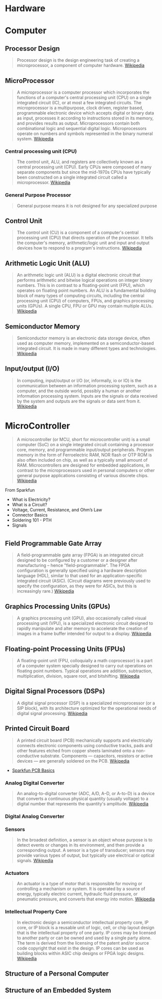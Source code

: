 # Hardware

# Computer

## Processor Design

> Processor design is the design engineering task of creating a microprocessor, a component of computer hardware. [Wikipedia](https://en.wikipedia.org/wiki/Processor_design)

## MicroProcessor

> A microprocessor is a computer processor which incorporates the functions of a computer's central processing unit (CPU) on a single integrated circuit (IC), or at most a few integrated circuits. The microprocessor is a multipurpose, clock driven, register based, programmable electronic device which accepts digital or binary data as input, processes it according to instructions stored in its memory, and provides results as output. Microprocessors contain both combinational logic and sequential digital logic. Microprocessors operate on numbers and symbols represented in the binary numeral system. [Wikipedia](https://en.wikipedia.org/wiki/Microprocessor)

### Central processing unit (CPU)

> The control unit, ALU, and registers are collectively known as a central processing unit (CPU). Early CPUs were composed of many separate components but since the mid-1970s CPUs have typically been constructed on a single integrated circuit called a microprocessor. [Wikipedia](https://en.wikipedia.org/wiki/Central_processing_unit)

### General Purpose Processor

> General purpose means it is not designed for any specialized purpose

## Control Unit

> The control unit (CU) is a component of a computer's central processing unit (CPU) that directs operation of the processor. It tells the computer's memory, arithmetic/logic unit and input and output devices how to respond to a program's instructions. [Wikipedia](https://en.wikipedia.org/wiki/Control_unit)


## Arithmetic Logic Unit (ALU)

> An arithmetic logic unit (ALU) is a digital electronic circuit that performs arithmetic and bitwise logical operations on integer binary numbers. This is in contrast to a floating-point unit (FPU), which operates on floating point numbers. An ALU is a fundamental building block of many types of computing circuits, including the central processing unit (CPU) of computers, FPUs, and graphics processing units (GPUs). A single CPU, FPU or GPU may contain multiple ALUs. [Wikipedia](https://en.wikipedia.org/wiki/Arithmetic_logic_unit)

## Semiconductor Memory

> Semiconductor memory is an electronic data storage device, often used as computer memory, implemented on a semiconductor-based integrated circuit. It is made in many different types and technologies. [Wikipedia](https://en.wikipedia.org/wiki/Semiconductor_memory)

## Input/output (I/O)

> In computing, input/output or I/O (or, informally, io or IO) is the communication between an information processing system, such as a computer, and the outside world, possibly a human or another information processing system. Inputs are the signals or data received by the system and outputs are the signals or data sent from it. [Wikipedia](https://en.wikipedia.org/wiki/Input/output)


# MicroController

> A microcontroller (or MCU, short for microcontroller unit) is a small computer (SoC) on a single integrated circuit containing a processor core, memory, and programmable input/output peripherals. Program memory in the form of Ferroelectric RAM, NOR flash or OTP ROM is also often included on chip, as well as a typically small amount of RAM. Microcontrollers are designed for embedded applications, in contrast to the microprocessors used in personal computers or other general purpose applications consisting of various discrete chips. [Wikipedia](https://en.wikipedia.org/wiki/Microcontroller)


From Sparkfun

- What is Electricity?
- What is a Circuit?
- Voltage, Current, Resistance, and Ohm’s Law
- Connector Basics
- Soldering 101 - PTH
- Signals

# 

## Field Programmable Gate Array

> A field-programmable gate array (FPGA) is an integrated circuit designed to be configured by a customer or a designer after manufacturing – hence "field-programmable". The FPGA configuration is generally specified using a hardware description language (HDL), similar to that used for an application-specific integrated circuit (ASIC). (Circuit diagrams were previously used to specify the configuration, as they were for ASICs, but this is increasingly rare.) [Wikipedia](https://en.wikipedia.org/wiki/Field-programmable_gate_array)

## Graphics Processing Units (GPUs)

> A graphics processing unit (GPU), also occasionally called visual processing unit (VPU), is a specialized electronic circuit designed to rapidly manipulate and alter memory to accelerate the creation of images in a frame buffer intended for output to a display. [Wikipedia](https://en.wikipedia.org/wiki/Graphics_processing_unit)


## Floating-point Processing Units (FPUs)

> A floating-point unit (FPU, colloquially a math coprocessor) is a part of a computer system specially designed to carry out operations on floating point numbers. Typical operations are addition, subtraction, multiplication, division, square root, and bitshifting. [Wikipedia](https://en.wikipedia.org/wiki/Floating-point_unit)

## Digital Signal Processors (DSPs)

> A digital signal processor (DSP) is a specialized microprocessor (or a SIP block), with its architecture optimized for the operational needs of digital signal processing. [Wikipedia](https://en.wikipedia.org/wiki/Digital_signal_processor)

## Printed Circuit Board

> A printed circuit board (PCB) mechanically supports and electrically connects electronic components using conductive tracks, pads and other features etched from copper sheets laminated onto a non-conductive substrate. Components — capacitors, resistors or active devices — are generally soldered on the PCB. [Wikipedia](https://en.wikipedia.org/wiki/Printed_circuit_board)

- [Sparkfun PCB Basics](https://learn.sparkfun.com/tutorials/pcb-basics)

### Analog Digital Converter

>  An analog-to-digital converter (ADC, A/D, A–D, or A-to-D) is a device that converts a continuous physical quantity (usually voltage) to a digital number that represents the quantity's amplitude. [Wikipedia](https://en.wikipedia.org/wiki/Analog-to-digital_converter)

### Digital Analog Converter



### Sensors

> In the broadest definition, a sensor is an object whose purpose is to detect events or changes in its environment, and then provide a corresponding output. A sensor is a type of transducer; sensors may provide various types of output, but typically use electrical or optical signals. [Wikipedia](https://en.wikipedia.org/wiki/Sensor)

### Actuators

> An actuator is a type of motor that is responsible for moving or controlling a mechanism or system. It is operated by a source of energy, typically electric current, hydraulic fluid pressure, or pneumatic pressure, and converts that energy into motion. [Wikipedia](https://en.wikipedia.org/wiki/Actuator)

### Intellectual Property Core

> In electronic design a semiconductor intellectual property core, IP core, or IP block is a reusable unit of logic, cell, or chip layout design that is the intellectual property of one party. IP cores may be licensed to another party or can be owned and used by a single party alone. The term is derived from the licensing of the patent and/or source code copyright that exist in the design. IP cores can be used as building blocks within ASIC chip designs or FPGA logic designs. [Wikipedia](https://en.wikipedia.org/wiki/Semiconductor_intellectual_property_core)

## Structure of a Personal Computer

## Structure of an Embedded System
